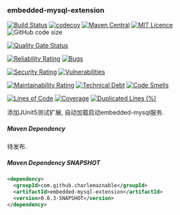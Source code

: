 ### embedded-mysql-extension

[![Build Status](https://travis-ci.com/CharLemAznable/embedded-mysql-extension.svg?branch=main)](https://travis-ci.org/CharLemAznable/embedded-mysql-extension)
[![codecov](https://codecov.io/gh/CharLemAznable/embedded-mysql-extension/branch/main/graph/badge.svg?token=oVtMQpdSPO)](https://codecov.io/gh/CharLemAznable/embedded-mysql-extension)
[![Maven Central](https://maven-badges.herokuapp.com/maven-central/com.github.charlemaznable/embedded-mysql-extension/badge.svg)](https://maven-badges.herokuapp.com/maven-central/com.github.charlemaznable/embedded-mysql-extension/)
[![MIT Licence](https://badges.frapsoft.com/os/mit/mit.svg?v=103)](https://opensource.org/licenses/mit-license.php)
![GitHub code size](https://img.shields.io/github/languages/code-size/CharLemAznable/embedded-mysql-extension)

[![Quality Gate Status](https://sonarcloud.io/api/project_badges/measure?project=CharLemAznable_embedded-mysql-extension&metric=alert_status)](https://sonarcloud.io/dashboard?id=CharLemAznable_embedded-mysql-extension)

[![Reliability Rating](https://sonarcloud.io/api/project_badges/measure?project=CharLemAznable_embedded-mysql-extension&metric=reliability_rating)](https://sonarcloud.io/dashboard?id=CharLemAznable_embedded-mysql-extension)
[![Bugs](https://sonarcloud.io/api/project_badges/measure?project=CharLemAznable_embedded-mysql-extension&metric=bugs)](https://sonarcloud.io/dashboard?id=CharLemAznable_embedded-mysql-extension)

[![Security Rating](https://sonarcloud.io/api/project_badges/measure?project=CharLemAznable_embedded-mysql-extension&metric=security_rating)](https://sonarcloud.io/dashboard?id=CharLemAznable_embedded-mysql-extension)
[![Vulnerabilities](https://sonarcloud.io/api/project_badges/measure?project=CharLemAznable_embedded-mysql-extension&metric=vulnerabilities)](https://sonarcloud.io/dashboard?id=CharLemAznable_embedded-mysql-extension)

[![Maintainability Rating](https://sonarcloud.io/api/project_badges/measure?project=CharLemAznable_embedded-mysql-extension&metric=sqale_rating)](https://sonarcloud.io/dashboard?id=CharLemAznable_embedded-mysql-extension)
[![Technical Debt](https://sonarcloud.io/api/project_badges/measure?project=CharLemAznable_embedded-mysql-extension&metric=sqale_index)](https://sonarcloud.io/dashboard?id=CharLemAznable_embedded-mysql-extension)
[![Code Smells](https://sonarcloud.io/api/project_badges/measure?project=CharLemAznable_embedded-mysql-extension&metric=code_smells)](https://sonarcloud.io/dashboard?id=CharLemAznable_embedded-mysql-extension)

[![Lines of Code](https://sonarcloud.io/api/project_badges/measure?project=CharLemAznable_embedded-mysql-extension&metric=ncloc)](https://sonarcloud.io/dashboard?id=CharLemAznable_embedded-mysql-extension)
[![Coverage](https://sonarcloud.io/api/project_badges/measure?project=CharLemAznable_embedded-mysql-extension&metric=coverage)](https://sonarcloud.io/dashboard?id=CharLemAznable_embedded-mysql-extension)
[![Duplicated Lines (%)](https://sonarcloud.io/api/project_badges/measure?project=CharLemAznable_embedded-mysql-extension&metric=duplicated_lines_density)](https://sonarcloud.io/dashboard?id=CharLemAznable_embedded-mysql-extension)

添加JUnit5测试扩展, 自动加载启动embedded-mysql服务.

##### Maven Dependency

待发布.

##### Maven Dependency SNAPSHOT

```xml
<dependency>
  <groupId>com.github.charlemaznable</groupId>
  <artifactId>embedded-mysql-extension</artifactId>
  <version>0.0.3-SNAPSHOT</version>
</dependency>
```

